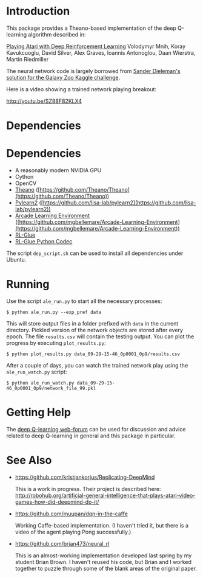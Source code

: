 # Introduction 

This package provides a Theano-based implementation of the deep
Q-learning algorithm described in:

[Playing Atari with Deep Reinforcement Learning](http://arxiv.org/abs/1312.5602)
Volodymyr Mnih, Koray Kavukcuoglu, David Silver, Alex Graves, Ioannis
Antonoglou, Daan Wierstra, Martin Riedmiller

The neural network code is largely borrowed from [Sander Dieleman's
solution for the Galaxy Zoo Kaggle
challenge](http://benanne.github.io/2014/04/05/galaxy-zoo.html).

Here is a video showing a trained network playing breakout:

 http://youtu.be/SZ88F82KLX4


# Dependencies


# Dependencies

* A reasonably modern NVIDIA GPU
* Cython
* OpenCV
* [Theano](http://deeplearning.net/software/theano/) ([https://github.com/Theano/Theano](https://github.com/Theano/Theano))
* [Pylearn2](http://deeplearning.net/software/pylearn2/) ([https://github.com/lisa-lab/pylearn2](https://github.com/lisa-lab/pylearn2))
* [Arcade Learning Environment](http://www.arcadelearningenvironment.org/) ([https://github.com/mgbellemare/Arcade-Learning-Environment](https://github.com/mgbellemare/Arcade-Learning-Environment))
* [RL-Glue](http://glue.rl-community.org/wiki/Main_Page)
* [RL-Glue Python Codec](http://glue.rl-community.org/wiki/Python_Codec)

The script `dep_script.sh` can be used to install all dependencies under Ubuntu.


# Running

Use the script `ale_run.py` to start all the necessary processes:

`$ python ale_run.py --exp_pref data`

This will store output files in a folder prefixed with `data` in the current
directory.  Pickled version of the network objects are stored after every 
epoch.  The file `results.csv` will contain the testing output.  You can 
plot the progress by executing `plot_results.py`:

`$ python plot_results.py data_09-29-15-46_0p0001_0p9/results.csv`

After a couple of days, you can watch the trained network play using the 
`ale_run_watch.py` script: 

`$ python ale_run_watch.py data_09-29-15-46_0p0001_0p9/network_file_99.pkl`

# Getting Help

The [deep Q-learning web-forum](https://groups.google.com/forum/#!forum/deep-q-learning)
can be used for discussion and advice related to deep Q-learning in
general and this package in particular.

# See Also

* https://github.com/kristjankorjus/Replicating-DeepMind

  This is a work in progress.  Their project is described here: 
  http://robohub.org/artificial-general-intelligence-that-plays-atari-video-games-how-did-deepmind-do-it/

* https://github.com/muupan/dqn-in-the-caffe

  Working Caffe-based implementation.  (I haven't tried it, but there is a video of the agent playing Pong successfully.) 

* https://github.com/brian473/neural_rl

  This is an almost-working implementation developed last spring by my
  student Brian Brown.  I haven't reused his code, but Brian and I
  worked together to puzzle through some of the blank areas of the
  original paper.
